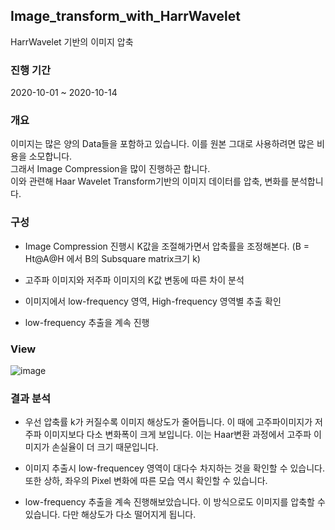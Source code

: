 ## Image_transform_with_HarrWavelet

HarrWavelet 기반의 이미지 압축 

### 진행 기간
2020-10-01 ~ 2020-10-14


### 개요

이미지는 많은 양의 Data들을 포함하고 있습니다. 이를 원본 그대로 사용하려면 많은 비용을 소모합니다.  
그래서 Image Compression을 많이 진행하곤 합니다.   
이와 관련해 Haar Wavelet Transform기반의 이미지 데이터를 압축, 변화를 분석합니다.    

### 구성

- Image Compression 진행시 K값을 조절해가면서 압축률을 조정해본다. (B = Ht@A@H 에서 B의 Subsquare matrix크기 k)

- 고주파 이미지와 저주파 이미지의 K값 변동에 따른 차이 분석

- 이미지에서 low-frequency 영역, High-frequency 영역별 추출 확인

- low-frequency 추출을 계속 진행

### View

![image](https://user-images.githubusercontent.com/44837403/181671152-68569aea-69ef-4cd1-80cf-c0d9747f6b31.png)


### 결과 분석

- 우선 압축률 k가 커질수록 이미지 해상도가 줄어듭니다. 이 때에 고주파이미지가 저주파 이미지보다 다소 변화폭이 크게 보입니다.
  이는 Haar변환 과정에서 고주파 이미지가 손실율이 더 크기 때문입니다.

- 이미지 추출시 low-frequencey 영역이 대다수 차지하는 것을 확인할 수 있습니다. 또한 상하, 좌우의 Pixel 변화에 따른 모습 역시 확인할 수 있습니다.

- low-frequency 추출을 계속 진행해보았습니다. 이 방식으로도 이미지를 압축할 수 있습니다. 다만 해상도가 다소 떨어지게 됩니다.

